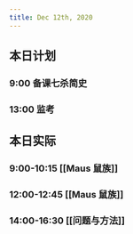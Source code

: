 ```yaml
---
title: Dec 12th, 2020
---
```


## 本日计划
### 9:00 备课七杀简史
### 13:00 监考
## 本日实际
### 9:00-10:15 [[Maus 鼠族]]
### 12:00-12:45 [[Maus 鼠族]]
### 14:00-16:30 [[问题与方法]]
### 
